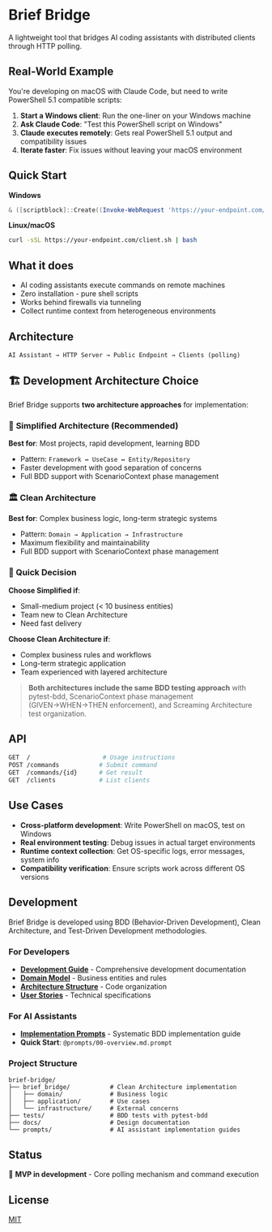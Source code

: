 # Brief Bridge

A lightweight tool that bridges AI coding assistants with distributed clients through HTTP polling.

## Real-World Example

You're developing on macOS with Claude Code, but need to write PowerShell 5.1 compatible scripts:

1. **Start a Windows client**: Run the one-liner on your Windows machine
2. **Ask Claude Code**: "Test this PowerShell script on Windows"
3. **Claude executes remotely**: Gets real PowerShell 5.1 output and compatibility issues
4. **Iterate faster**: Fix issues without leaving your macOS environment

## Quick Start

**Windows**
```powershell
& ([scriptblock]::Create((Invoke-WebRequest 'https://your-endpoint.com/client.ps1').Content))
```

**Linux/macOS**
```bash
curl -sSL https://your-endpoint.com/client.sh | bash
```

## What it does

- AI coding assistants execute commands on remote machines
- Zero installation - pure shell scripts
- Works behind firewalls via tunneling
- Collect runtime context from heterogeneous environments

## Architecture

```
AI Assistant → HTTP Server → Public Endpoint → Clients (polling)
```

## 🏗️ Development Architecture Choice

Brief Bridge supports **two architecture approaches** for implementation:

### 🚀 **Simplified Architecture** (Recommended)
**Best for**: Most projects, rapid development, learning BDD
- Pattern: `Framework ↔ UseCase ↔ Entity/Repository`
- Faster development with good separation of concerns
- Full BDD support with ScenarioContext phase management

### 🏛️ **Clean Architecture** 
**Best for**: Complex business logic, long-term strategic systems  
- Pattern: `Domain → Application → Infrastructure`
- Maximum flexibility and maintainability
- Full BDD support with ScenarioContext phase management

### 🎯 Quick Decision
**Choose Simplified if**:
- Small-medium project (< 10 business entities)
- Team new to Clean Architecture
- Need fast delivery

**Choose Clean Architecture if**:
- Complex business rules and workflows
- Long-term strategic application
- Team experienced with layered architecture

> **Both architectures include the same BDD testing approach** with pytest-bdd, ScenarioContext phase management (GIVEN→WHEN→THEN enforcement), and Screaming Architecture test organization.

## API

```bash
GET  /                    # Usage instructions
POST /commands           # Submit command  
GET  /commands/{id}      # Get result
GET  /clients            # List clients
```

## Use Cases

- **Cross-platform development**: Write PowerShell on macOS, test on Windows
- **Real environment testing**: Debug issues in actual target environments  
- **Runtime context collection**: Get OS-specific logs, error messages, system info
- **Compatibility verification**: Ensure scripts work across different OS versions

## Development

Brief Bridge is developed using BDD (Behavior-Driven Development), Clean Architecture, and Test-Driven Development methodologies.

### For Developers
- **[Development Guide](docs/DEVELOPMENT.md)** - Comprehensive development documentation
- **[Domain Model](docs/domain-model.md)** - Business entities and rules
- **[Architecture Structure](docs/clean-architecture-structure.md)** - Code organization
- **[User Stories](docs/user-stories/)** - Technical specifications

### For AI Assistants  
- **[Implementation Prompts](prompts/README.md)** - Systematic BDD implementation guide
- **Quick Start**: `@prompts/00-overview.md.prompt`

### Project Structure
```
brief-bridge/
├── brief_bridge/           # Clean Architecture implementation
│   ├── domain/             # Business logic
│   ├── application/        # Use cases  
│   └── infrastructure/     # External concerns
├── tests/                  # BDD tests with pytest-bdd
├── docs/                   # Design documentation
└── prompts/                # AI assistant implementation guides
```

## Status

🚧 **MVP in development** - Core polling mechanism and command execution

## License

[MIT](LICENSE)